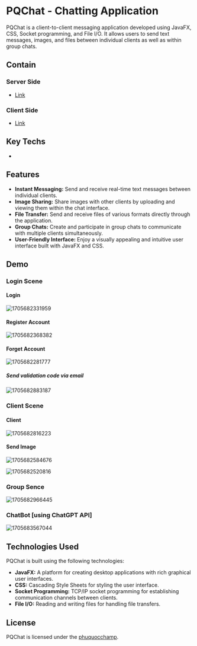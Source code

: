 # PQChat - Chatting Application

PQChat is a client-to-client messaging application developed using JavaFX, CSS, Socket programming, and File I/O. It allows users to send text messages, images, and files between individual clients as well as within group chats.

## Contain

### Server Side

- [Link](https://github.com/phuquocchamp/PQChat-Server)

### Client Side

- [Link](https://github.com/phuquocchamp/PQChat-Client)

## Key Techs
- 

## Features

- **Instant Messaging:** Send and receive real-time text messages between individual clients.
- **Image Sharing:** Share images with other clients by uploading and viewing them within the chat interface.
- **File Transfer:** Send and receive files of various formats directly through the application.
- **Group Chats:** Create and participate in group chats to communicate with multiple clients simultaneously.
- **User-Friendly Interface:** Enjoy a visually appealing and intuitive user interface built with JavaFX and CSS.

## Demo

### Login Scene

#### Login

![1705682331959](image/ReadMe/1705682331959.png)

#### Register Account

![1705682368382](image/ReadMe/1705682368382.png)

#### Forget Account

![1705682281777](image/ReadMe/1705682281777.png)

##### Send validation code via email

![1705682883187](image/ReadMe/1705682883187.png)

### Client Scene

#### Client 

![1705682816223](image/ReadMe/1705682816223.png)

#### Send Image

![1705682584676](image/ReadMe/1705682584676.png)

![1705682520816](image/ReadMe/1705682520816.png)

### Group Sence

![1705682966445](image/ReadMe/1705682966445.png)

### ChatBot [using ChatGPT API]

![1705683567044](image/ReadMe/1705683567044.png)

## Technologies Used

PQChat is built using the following technologies:

- **JavaFX:** A platform for creating desktop applications with rich graphical user interfaces.
- **CSS:** Cascading Style Sheets for styling the user interface.
- **Socket Programming:** TCP/IP socket programming for establishing communication channels between clients.
- **File I/O:** Reading and writing files for handling file transfers.

## License

PQChat is licensed under the [phuquocchamp](phuquocchamp).
